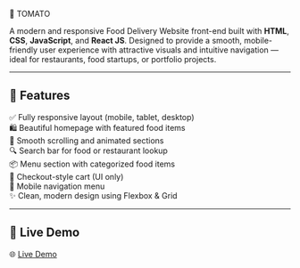 🍔 TOMATO

A modern and responsive Food Delivery Website front-end built with **HTML**, **CSS**, **JavaScript**, and **React JS**. Designed to provide a smooth, mobile-friendly user experience with attractive visuals and intuitive navigation — ideal for restaurants, food startups, or portfolio projects.

---

## 🎯 Features

✅ Fully responsive layout (mobile, tablet, desktop)  
🛍️ Beautiful homepage with featured food items  
🧭 Smooth scrolling and animated sections  
🔍 Search bar for food or restaurant lookup  
📦 Menu section with categorized food items  
📝 Checkout-style cart (UI only)  
📱 Mobile navigation menu  
✨ Clean, modern design using Flexbox & Grid  

---

## 🚀 Live Demo

🌐 [Live Demo](https://aparup2139.github.io/Food-Delivery)

 

